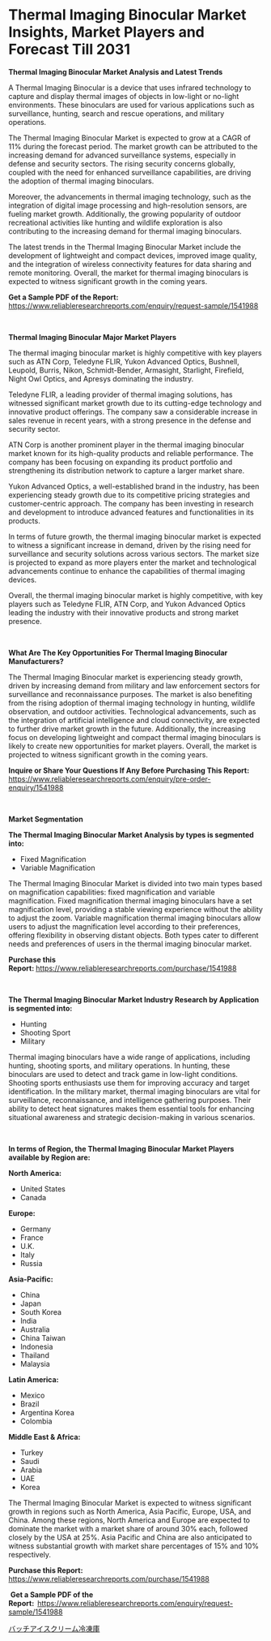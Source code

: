 <p><h1>Thermal Imaging Binocular Market Insights, Market Players and Forecast Till 2031</h1></p><p><strong>Thermal Imaging Binocular Market Analysis and Latest Trends</strong></p>
<p><p>A Thermal Imaging Binocular is a device that uses infrared technology to capture and display thermal images of objects in low-light or no-light environments. These binoculars are used for various applications such as surveillance, hunting, search and rescue operations, and military operations.</p><p>The Thermal Imaging Binocular Market is expected to grow at a CAGR of 11% during the forecast period. The market growth can be attributed to the increasing demand for advanced surveillance systems, especially in defense and security sectors. The rising security concerns globally, coupled with the need for enhanced surveillance capabilities, are driving the adoption of thermal imaging binoculars.</p><p>Moreover, the advancements in thermal imaging technology, such as the integration of digital image processing and high-resolution sensors, are fueling market growth. Additionally, the growing popularity of outdoor recreational activities like hunting and wildlife exploration is also contributing to the increasing demand for thermal imaging binoculars.</p><p>The latest trends in the Thermal Imaging Binocular Market include the development of lightweight and compact devices, improved image quality, and the integration of wireless connectivity features for data sharing and remote monitoring. Overall, the market for thermal imaging binoculars is expected to witness significant growth in the coming years.</p></p>
<p><strong>Get a Sample PDF of the Report:&nbsp;</strong> <a href="https://www.reliableresearchreports.com/enquiry/request-sample/1541988">https://www.reliableresearchreports.com/enquiry/request-sample/1541988</a></p>
<p>&nbsp;</p>
<p><strong>Thermal Imaging Binocular Major Market Players</strong></p>
<p><p>The thermal imaging binocular market is highly competitive with key players such as ATN Corp, Teledyne FLIR, Yukon Advanced Optics, Bushnell, Leupold, Burris, Nikon, Schmidt-Bender, Armasight, Starlight, Firefield, Night Owl Optics, and Apresys dominating the industry.</p><p>Teledyne FLIR, a leading provider of thermal imaging solutions, has witnessed significant market growth due to its cutting-edge technology and innovative product offerings. The company saw a considerable increase in sales revenue in recent years, with a strong presence in the defense and security sector.</p><p>ATN Corp is another prominent player in the thermal imaging binocular market known for its high-quality products and reliable performance. The company has been focusing on expanding its product portfolio and strengthening its distribution network to capture a larger market share.</p><p>Yukon Advanced Optics, a well-established brand in the industry, has been experiencing steady growth due to its competitive pricing strategies and customer-centric approach. The company has been investing in research and development to introduce advanced features and functionalities in its products.</p><p>In terms of future growth, the thermal imaging binocular market is expected to witness a significant increase in demand, driven by the rising need for surveillance and security solutions across various sectors. The market size is projected to expand as more players enter the market and technological advancements continue to enhance the capabilities of thermal imaging devices.</p><p>Overall, the thermal imaging binocular market is highly competitive, with key players such as Teledyne FLIR, ATN Corp, and Yukon Advanced Optics leading the industry with their innovative products and strong market presence.</p></p>
<p>&nbsp;</p>
<p><strong>What Are The Key Opportunities For Thermal Imaging Binocular Manufacturers?</strong></p>
<p><p>The Thermal Imaging Binocular market is experiencing steady growth, driven by increasing demand from military and law enforcement sectors for surveillance and reconnaissance purposes. The market is also benefiting from the rising adoption of thermal imaging technology in hunting, wildlife observation, and outdoor activities. Technological advancements, such as the integration of artificial intelligence and cloud connectivity, are expected to further drive market growth in the future. Additionally, the increasing focus on developing lightweight and compact thermal imaging binoculars is likely to create new opportunities for market players. Overall, the market is projected to witness significant growth in the coming years.</p></p>
<p><strong>Inquire or Share Your Questions If Any Before Purchasing This Report:</strong> <a href="https://www.reliableresearchreports.com/enquiry/pre-order-enquiry/1541988">https://www.reliableresearchreports.com/enquiry/pre-order-enquiry/1541988</a></p>
<p>&nbsp;</p>
<p><strong>Market Segmentation</strong></p>
<p><strong>The Thermal Imaging Binocular Market Analysis by types is segmented into:</strong></p>
<p><ul><li>Fixed Magnification</li><li>Variable Magnification</li></ul></p>
<p><p>The Thermal Imaging Binocular Market is divided into two main types based on magnification capabilities: fixed magnification and variable magnification. Fixed magnification thermal imaging binoculars have a set magnification level, providing a stable viewing experience without the ability to adjust the zoom. Variable magnification thermal imaging binoculars allow users to adjust the magnification level according to their preferences, offering flexibility in observing distant objects. Both types cater to different needs and preferences of users in the thermal imaging binocular market.</p></p>
<p><strong>Purchase this Report:&nbsp;</strong><a href="https://www.reliableresearchreports.com/purchase/1541988">https://www.reliableresearchreports.com/purchase/1541988</a></p>
<p>&nbsp;</p>
<p><strong>The Thermal Imaging Binocular Market Industry Research by Application is segmented into:</strong></p>
<p><ul><li>Hunting</li><li>Shooting Sport</li><li>Military</li></ul></p>
<p><p>Thermal imaging binoculars have a wide range of applications, including hunting, shooting sports, and military operations. In hunting, these binoculars are used to detect and track game in low-light conditions. Shooting sports enthusiasts use them for improving accuracy and target identification. In the military market, thermal imaging binoculars are vital for surveillance, reconnaissance, and intelligence gathering purposes. Their ability to detect heat signatures makes them essential tools for enhancing situational awareness and strategic decision-making in various scenarios.</p></p>
<p>&nbsp;</p>
<p><strong>In terms of Region, the Thermal Imaging Binocular Market Players available by Region are:</strong></p>
<p>
    <p> <strong> North America: </strong>
        <ul>
            <li>United States</li>
            <li>Canada</li>
        </ul>
        </p> 
    <p> <strong> Europe: </strong>
        <ul>
            <li>Germany</li>
            <li>France</li>
            <li>U.K.</li>
            <li>Italy</li>
            <li>Russia</li>
        </ul>
        </p> 
    <p> <strong> Asia-Pacific: </strong>
        <ul>
            <li>China</li>
            <li>Japan</li>
            <li>South Korea</li>
            <li>India</li>
            <li>Australia</li>
            <li>China Taiwan</li>
            <li>Indonesia</li>
            <li>Thailand</li>
            <li>Malaysia</li>
        </ul>
        </p> 
    <p> <strong> Latin America: </strong>
        <ul>
            <li>Mexico</li>
            <li>Brazil</li>
            <li>Argentina Korea</li>
            <li>Colombia</li>
        </ul>
        </p> 
    <p> <strong> Middle East & Africa: </strong>
        <ul>
            <li>Turkey</li>
            <li>Saudi</li>
            <li>Arabia</li>
            <li>UAE</li>
            <li>Korea</li>
        </ul>
    </p>
    </p>
<p><p>The Thermal Imaging Binocular Market is expected to witness significant growth in regions such as North America, Asia Pacific, Europe, USA, and China. Among these regions, North America and Europe are expected to dominate the market with a market share of around 30% each, followed closely by the USA at 25%. Asia Pacific and China are also anticipated to witness substantial growth with market share percentages of 15% and 10% respectively.</p></p>
<p><strong>Purchase this Report: </strong><a href="https://www.reliableresearchreports.com/purchase/1541988">https://www.reliableresearchreports.com/purchase/1541988</a></p>
<p>&nbsp;<strong>Get a Sample PDF of the Report:&nbsp;&nbsp;</strong><a href="https://www.reliableresearchreports.com/enquiry/request-sample/1541988">https://www.reliableresearchreports.com/enquiry/request-sample/1541988</a></p>
<p><strong></strong></p>
<p><p><a href="https://github.com/zekaoe592392/Market-Research-Report-List-1/blob/main/30306615102.md">バッチアイスクリーム冷凍庫</a></p></p>